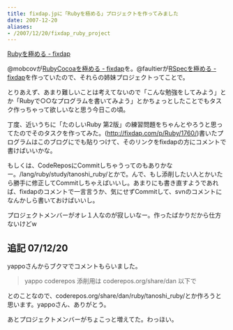 ```yaml
---
title: fixdap.jpに「Rubyを極める」プロジェクトを作ってみました
date: 2007-12-20
aliases:
- /2007/12/20/fixdap_ruby_project
---
```

<a href="http://fixdap.com/p/Ruby/">Rubyを極める - fixdap</a>

@mobcovが<a href="http://fixdap.com/p/RubyCocoa/">RubyCocoaを極める - fixdap</a>を。@faultierが<a href="http://fixdap.com/p/rspec/">RSpecを極める - fixdap</a>を作っていたので、それらの姉妹プロジェクトってことで。

とりあえず、あまり難しいことは考えてないので「こんな勉強をしてみよう」とか「Rubyで○○なプログラムを書いてみよう」とかちょっとしたことでもタスク作っちゃって欲しいなと思う今日この頃。

丁度、近いうちに「たのしいRuby 第2版」の練習問題をちゃんとやろうと思ってたのでそのタスクを作ってみた。(<a href="http://fixdap.com/p/Ruby/1760/">http://fixdap.com/p/Ruby/1760/</a>)書いたプログラムはこのブログにでも貼りつけて、そのリンクをfixdapの方にコメントで書けばいいかな。

もしくは、CodeReposにCommitしちゃうってのもありかなー。/lang/ruby/study/tanoshi_ruby/とかで。んで、もし添削したい人とかいたら勝手に修正してCommitしちゃえばいいし。あまりにも書き直すようであれば、fixdapのコメントで一言言うか、気にせずCommitして、svnのコメントになんかしら書いておけばいいし。

プロジェクトメンバーがオレ１人なのが寂しいなー。作ったばかりだから仕方ないけどw

<h2>追記 07/12/20</h2>
yappoさんからブクマでコメントもらいました。
<blockquote>
yappo coderepos 添削用は coderepos.org/share/dan 以下で
</blockquote>
とのことなので、coderepos.org/share/dan/ruby/tanoshi_ruby/とか作ろうと思います。yappoさん、ありがとう。

あとプロジェクトメンバーがちょこっと増えてた。わっほい。